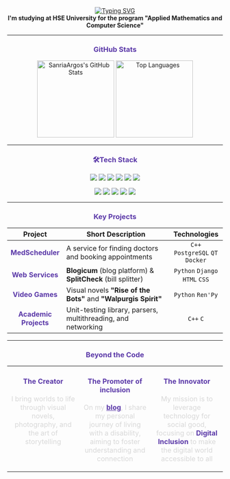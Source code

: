 <div align="center">
  <a href="https://github.com/SanriaArgos">
    <img src="https://readme-typing-svg.herokuapp.com?font=Fira+Code&weight=700&size=32&duration=3000&pause=1000&color=5B39A8&center=true&vCenter=true&width=680&lines=Hello!+%F0%9F%91%8B+I'm+Viktoria;Data-enjineer+and+backend+developer;Welcome+to+my+profile!" alt="Typing SVG" />
  </a>
  <br>
  <b>I'm studying at HSE University for the program "Applied Mathematics and Computer Science"</b>
  <br>
</div>

---

### <p align="center" style="color:#5B39A8;">GitHub Stats</p>
<div align="center">
  <img height="180em" src="https://github-readme-stats.vercel.app/api?username=SanriaArgos&show_icons=true&theme=tokyonight&include_all_commits=true&count_private=true&hide_border=true&title_color=5B39A8&icon_color=5B39A8" alt="SanriaArgos's GitHub Stats"/>
  <img height="180em" src="https://github-readme-stats.vercel.app/api/top-langs/?username=SanriaArgos&layout=compact&langs_count=8&theme=tokyonight&hide_border=true&title_color=5B39A8" alt="Top Languages"/>
</div>

---

### <p align="center" style="color:#5B39A8;">🛠Tech Stack</p>
<div align="center">
  <p>
    <img src="https://img.shields.io/badge/C%2B%2B-5B39A8?style=for-the-badge&logo=cplusplus&logoColor=white" />
    <img src="https://img.shields.io/badge/Python-5B39A8?style=for-the-badge&logo=python&logoColor=white" />
    <img src="https://img.shields.io/badge/C-5B39A8?style=for-the-badge&logo=c&logoColor=white" />
    <img src="https://img.shields.io/badge/PostgreSQL-5B39A8?style=for-the-badge&logo=postgresql&logoColor=white" />
    <img src="https://img.shields.io/badge/HTML5-5B39A8?style=for-the-badge&logo=html5&logoColor=white" />
    <img src="https://img.shields.io/badge/CSS3-5B39A8?style=for-the-badge&logo=css3&logoColor=white" />
  </p>
  <p>
    <img src="https://img.shields.io/badge/Git-5B39A8?style=for-the-badge&logo=git&logoColor=white" />
    <img src="https://img.shields.io/badge/Docker-5B39A8?style=for-the-badge&logo=docker&logoColor=white" />
    <img src="https://img.shields.io/badge/Django-5B39A8?style=for-the-badge&logo=django&logoColor=white" />
    <img src="https://img.shields.io/badge/CMake-5B39A8?style=for-the-badge&logo=cmake&logoColor=white" />
    <img src="https://img.shields.io/badge/Ren'Py-5B39A8?style=for-the-badge&logo=renpy&logoColor=white" />
  </p>
</div>

---

### <p align="center" style="color:#5B39A8;">Key Projects</p>
<table width="100%">
  <thead>
    <tr>
      <th width="25%">Project</th>
      <th width="50%">Short Description</th>
      <th width="25%">Technologies</th>
    </tr>
  </thead>
  <tbody>
    <tr>
      <td align="center"><b style="color:#5B39A8;">MedScheduler</b></td>
      <td>A service for finding doctors and booking appointments</td>
      <td align="center"><code>C++</code> <code>PostgreSQL</code> <code>QT</code> <code>Docker</code></td>
    </tr>
    <tr>
      <td align="center"><b style="color:#5B39A8;">Web Services</b></td>
      <td><b>Blogicum</b> (blog platform) & <b>SplitCheck</b> (bill splitter)</td>
      <td align="center"><code>Python</code> <code>Django</code> <code>HTML</code> <code>CSS</code></td>
    </tr>
    <tr>
      <td align="center"><b style="color:#5B39A8;">Video Games</b></td>
      <td>Visual novels <b>"Rise of the Bots"</b> and <b>"Walpurgis Spirit"</b></td>
      <td align="center"><code>Python</code> <code>Ren'Py</code></td>
    </tr>
    <tr>
      <td align="center"><b style="color:#5B39A8;">Academic Projects</b></td>
      <td>Unit-testing library, parsers, multithreading, and networking</td>
      <td align="center"><code>C++</code> <code>C</code></td>
    </tr>
  </tbody>
</table>

---

### <p align="center" style="color:#5B39A8;">Beyond the Code</p>

<table width="100%">
  <tr border="none">
    <td width="33%" valign="top">
      <h4 align="center" style="color:#5B39A8;">The Creator</h4>
      <p align="center" style="color:#D8D8D8;">
        I bring worlds to life through visual novels, photography, and the art of storytelling
      </p>
    </td>
    <td width="33%" valign="top">
      <h4 align="center" style="color:#5B39A8;">The Promoter of inclusion</h4>
      <p align="center" style="color:#D8D8D8;">
        On my <a href="https://vk.com/gray_strong_mousy" style="color:#5B39A8; font-weight:bold;">blog</a>, I share my personal journey of living with a disability, aiming to foster understanding and connection
      </p>
    </td>
    <td width="33%" valign="top">
      <h4 align="center" style="color:#5B39A8;">The Innovator</h4>
      <p align="center" style="color:#D8D8D8;">
        My mission is to leverage technology for social good, focusing on <b style="color:#5B39A8;">Digital Inclusion</b> to make the digital world accessible to all
      </p>
    </td>
  </tr>
</table>